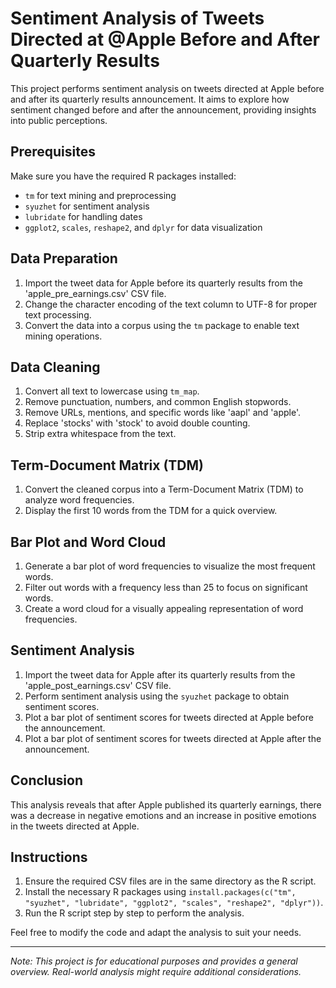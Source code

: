 # Sentiment Analysis of Tweets Directed at @Apple Before and After Quarterly Results

This project performs sentiment analysis on tweets directed at Apple before and after its quarterly results announcement. It aims to explore how sentiment changed before and after the announcement, providing insights into public perceptions.

## Prerequisites

Make sure you have the required R packages installed:

- `tm` for text mining and preprocessing
- `syuzhet` for sentiment analysis
- `lubridate` for handling dates
- `ggplot2`, `scales`, `reshape2`, and `dplyr` for data visualization

## Data Preparation

1. Import the tweet data for Apple before its quarterly results from the 'apple_pre_earnings.csv' CSV file.
2. Change the character encoding of the text column to UTF-8 for proper text processing.
3. Convert the data into a corpus using the `tm` package to enable text mining operations.

## Data Cleaning

1. Convert all text to lowercase using `tm_map`.
2. Remove punctuation, numbers, and common English stopwords.
3. Remove URLs, mentions, and specific words like 'aapl' and 'apple'.
4. Replace 'stocks' with 'stock' to avoid double counting.
5. Strip extra whitespace from the text.

## Term-Document Matrix (TDM)

1. Convert the cleaned corpus into a Term-Document Matrix (TDM) to analyze word frequencies.
2. Display the first 10 words from the TDM for a quick overview.

## Bar Plot and Word Cloud

1. Generate a bar plot of word frequencies to visualize the most frequent words.
2. Filter out words with a frequency less than 25 to focus on significant words.
3. Create a word cloud for a visually appealing representation of word frequencies.

## Sentiment Analysis

1. Import the tweet data for Apple after its quarterly results from the 'apple_post_earnings.csv' CSV file.
2. Perform sentiment analysis using the `syuzhet` package to obtain sentiment scores.
3. Plot a bar plot of sentiment scores for tweets directed at Apple before the announcement.
4. Plot a bar plot of sentiment scores for tweets directed at Apple after the announcement.

## Conclusion

This analysis reveals that after Apple published its quarterly earnings, there was a decrease in negative emotions and an increase in positive emotions in the tweets directed at Apple.

## Instructions

1. Ensure the required CSV files are in the same directory as the R script.
2. Install the necessary R packages using `install.packages(c("tm", "syuzhet", "lubridate", "ggplot2", "scales", "reshape2", "dplyr"))`.
3. Run the R script step by step to perform the analysis.

Feel free to modify the code and adapt the analysis to suit your needs.

---

*Note: This project is for educational purposes and provides a general overview. Real-world analysis might require additional considerations.*
